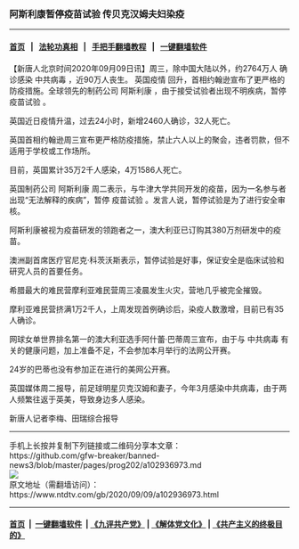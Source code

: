 ### 阿斯利康暂停疫苗试验 传贝克汉姆夫妇染疫
------------------------

#### [首页](https://github.com/gfw-breaker/banned-news3/blob/master/README.md) &nbsp;&nbsp;|&nbsp;&nbsp; [法轮功真相](https://github.com/begood0513/basic/blob/master/README.md)  &nbsp;&nbsp;|&nbsp;&nbsp; [手把手翻墙教程](https://github.com/gfw-breaker/guides/wiki)  &nbsp;&nbsp;|&nbsp;&nbsp; [一键翻墙软件](https://github.com/gfw-breaker/nogfw/blob/master/README.md)  



<div><div class="post_content" itemprop="articleBody">
 <p>
  【新唐人北京时间2020年09月09日讯】周三，除中国大陆以外，约2764万人
  <ok href="https://www.ntdtv.com/gb/确诊感染.htm">
   确诊感染
  </ok>
  <ok href="https://www.ntdtv.com/gb/中共病毒.htm">
   中共病毒
  </ok>
  ，近90万人丧生。
  <ok href="https://www.ntdtv.com/gb/英国疫情.htm">
   英国疫情
  </ok>
  回升，首相约翰逊宣布了更严格的防疫措施。全球领先的制药公司
  <ok href="https://www.ntdtv.com/gb/阿斯利康.htm">
   阿斯利康
  </ok>
  ，由于接受试验者出现不明疾病，暂停
  <ok href="https://www.ntdtv.com/gb/疫苗试验.htm">
   疫苗试验
  </ok>
  。
 </p>
 <p>
  英国近日疫情升温，过去24小时，新增2460人确诊，32人死亡。
 </p>
 <p>
  英国首相约翰逊周三宣布更严格防疫措施，禁止六人以上的聚会，违者罚款，但不适用于学校或工作场所。
 </p>
 <p>
  目前，英国累计35万2千人感染，4万1586人死亡。
 </p>
 <p>
  英国制药公司
  <ok href="https://www.ntdtv.com/gb/阿斯利康.htm">
   阿斯利康
  </ok>
  周二表示，与牛津大学共同开发的疫苗，因为一名参与者出现“无法解释的疾病”，暂停
  <ok href="https://www.ntdtv.com/gb/疫苗试验.htm">
   疫苗试验
  </ok>
  。发言人说，暂停试验是为了进行安全审核。
 </p>
 <p>
  阿斯利康被视为疫苗研发的领跑者之一，澳大利亚已订购其380万剂研发中的疫苗。
 </p>
 <p>
  澳洲副首席医疗官尼克·科茨沃斯表示，暂停试验是好事，保证安全是临床试验和研究人员的首要任务。
 </p>
 <p>
  希腊最大的难民营摩利亚难民营周三凌晨发生火灾，营地几乎被完全摧毁。
 </p>
 <p>
  摩利亚难民营挤满1万2千人，上周发现首例确诊后，染疫人数激增，目前已有35人确诊。
 </p>
 <p>
  网球女单世界排名第一的澳大利亚选手阿什蕾·巴蒂周三宣布，由于与
  <ok href="https://www.ntdtv.com/gb/中共病毒.htm">
   中共病毒
  </ok>
  有关的健康问题，加上准备不足，不会参加本月举行的法网公开赛。
 </p>
 <p>
  24岁的巴蒂也没有参加正在进行的美网公开赛。
 </p>
 <p>
  英国媒体周二报导，前足球明星贝克汉姆和妻子，今年3月感染中共病毒，由于两人频繁往返于英美，导致身边多人感染。
 </p>
 <p>
  新唐人记者李梅、田瑞综合报导
 </p>
 <div class="single_ad">
 </div>
</div>
</div>
<hr/>
手机上长按并复制下列链接或二维码分享本文章：<br/>
https://github.com/gfw-breaker/banned-news3/blob/master/pages/prog202/a102936973.md <br/>
<a href='https://github.com/gfw-breaker/banned-news3/blob/master/pages/prog202/a102936973.md'><img src='https://github.com/gfw-breaker/banned-news3/blob/master/pages/prog202/a102936973.md.png'/></a> <br/>
原文地址（需翻墙访问）：https://www.ntdtv.com/gb/2020/09/09/a102936973.html


------------------------
#### [首页](https://github.com/gfw-breaker/banned-news3/blob/master/README.md) &nbsp;|&nbsp; [一键翻墙软件](https://github.com/gfw-breaker/nogfw/blob/master/README.md) &nbsp;| [《九评共产党》](https://github.com/gfw-breaker/9ping.md/blob/master/README.md#九评之一评共产党是什么) | [《解体党文化》](https://github.com/gfw-breaker/jtdwh.md/blob/master/README.md) | [《共产主义的终极目的》](https://github.com/gfw-breaker/gczydzjmd.md/blob/master/README.md)


<img src='http://gfw-breaker.win/banned-news3/pages/prog202/a102936973.md' width='0px' height='0px'/>